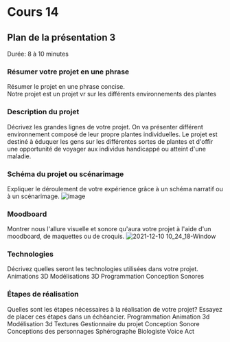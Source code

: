 # Cours 14
## Plan de la présentation 3
Durée: 8 à 10 minutes

### Résumer votre projet en une phrase
Résumer le projet en une phrase concise.   
Notre projet est un projet vr sur les différents environnements des plantes
### Description du projet 
Décrivez les grandes lignes de votre projet. 
On va présenter différent environnement composé de leur propre plantes individuelles. Le projet est destiné à éduquer les gens sur les différentes sortes de plantes
et d'offir une opportunité de voyager aux individus handicappé ou atteint d'une maladie.
### Schéma du projet ou scénarimage
Expliquer le déroulement de votre expérience grâce à un schéma narratif ou à un scénarimage. 
![image](https://user-images.githubusercontent.com/89648285/145596485-d5c84c43-6857-4d60-88f5-dc76b6d9248b.png)


### Moodboard
Montrer nous l'allure visuelle et sonore qu'aura votre projet à l'aide d'un moodboard, de maquettes ou de croquis. 
![2021-12-10 10_24_18-Window](https://user-images.githubusercontent.com/89648285/145598344-a239ba9b-c1ca-4faa-b88f-dc209835c3b9.png)

### Technologies
Décrivez quelles seront les technologies utilisées dans votre projet. 
Animations 3D
Modélisations 3D
Programmation
Conception Sonores
### Étapes de réalisation
Quelles sont les étapes nécessaires à la réalisation de votre projet? Essayez de placer ces étapes dans un échéancier. 
Programmation
Animation 3d
Modélisation 3d
Textures
Gestionnaire du projet
Conception Sonore
Conceptions des personnages
Sphérographe
Biologiste
Voice Act
